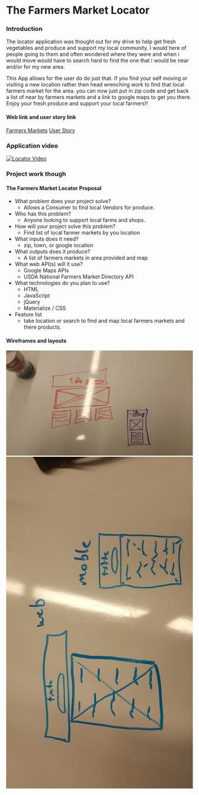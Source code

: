 # The Farmers Market Locator

### Introduction

 The locator application was thought out for my drive to help get fresh vegetables and produce and support my local community. I would here of people going to them and often wondered where they were and when i would move would have to search hard to find the one that i would be near and/or for my new area.

 This App allows for the user do do just that. If you find your self moving or visiting a new location rather then head wrenching work to find that local farmers market for the area. you can now just put in zip code and get back a list of near by farmers markets and a link to google maps to get you there. Enjoy your fresh produce and support your local farmers!!

#### Web link and user story link  
[Farmers Markets](https://farmermarketlocator.firebaseapp.com)
[User Story](https://www.pivotaltracker.com/n/projects/1988353)
### Application video


[![Locator Video](https://www.youtube.com/watch?v=lraVivrD1Vg&feature=youtu.be/0.jpg)](https://youtu.be/lraVivrD1Vg)



### Project work though
#### The Farmers Market Locator Proposal
* What problem does your project solve?
  * Allows a Consumer to find local Vendors for produce.
* Who has this problem?
  * Anyone looking to support local farms and shops.
* How will your project solve this problem?
  * Find list of local farmer markets by you location
* What inputs does it need?
  * zip, town, or google location
* What outputs does it produce?
  * A list of farmers markets in area provided and map
* What web API(s) will it use?
  * Google Maps APIs
  * USDA National Farmers Market Directory API
* What technologies do you plan to use?
  * HTML
  * JavaScript
  * jQuery
  * Materialize / CSS
* Feature list
   * take location or search to find and map local farmers markets and there products.
#### Wireframes and layouts
![Wireframes1](/Wireframe1.jpg)
![Wireframes2](/Wireframe2.jpg)
